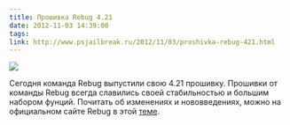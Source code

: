```yaml
---
title: Прошивка Rebug 4.21
date: 2012-11-03 14:39:00
tags:
link: http://www.psjailbreak.ru/2012/11/03/proshivka-rebug-421.html
---
```


![](http://www.psjailbreak.ru/uploads/posts/2012-11/thumbs/1351956551_red_scorpion_3_sml.png)

Сегодня команда Rebug выпустили свою 4.21 прошивку. Прошивки от команды Rebug всегда славились своей стабильностью и большим набором фунций. Почитать об изменениях и нововведениях, можно на официальном сайте Rebug в этой [теме](http://rebug.me/rebug-3-55-3-and-4-21-1-rex-editions-and-999-downgrader/).
<!-- more -->
